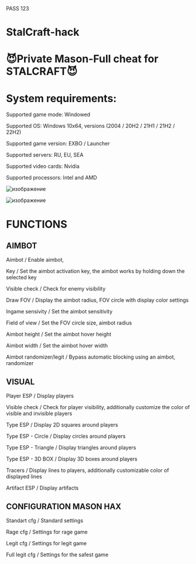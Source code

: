 PASS   123
# StalCraft-hack
# 😈Private Mason-Full cheat for STALCRAFT😈

# System requirements:

Supported game mode: Windowed

Supported OS: Windows 10x64, versions (2004 / 20H2 / 21H1 / 21H2 / 22H2)

Supported game version: EXBO / Launcher

Supported servers: RU, EU, SEA

Supported video cards: Nvidia

Supported processors: Intel and AMD


![изображение](https://github.com/user-attachments/assets/cd655cc2-728e-42d1-9688-3e1a1e1ee9b7)

![изображение](https://github.com/user-attachments/assets/eb10bb30-11c6-4693-8855-d7ad58675a41)

# FUNCTIONS

## AIMBOT

Aimbot / Enable aimbot,

Key / Set the aimbot activation key, the aimbot works by holding down the selected key

Visible check / Check for enemy visibility

Draw FOV / Display the aimbot radius, FOV circle with display color settings

Ingame sensivity / Set the aimbot sensitivity

Field of view / Set the FOV circle size, aimbot radius

Aimbot height / Set the aimbot hover height

Aimbot width / Set the aimbot hover width

Aimbot randomizer/legit / Bypass automatic blocking using an aimbot, randomizer

## VISUAL

Player ESP / Display players

Visible check / Check for player visibility, additionally customize the color of visible and invisible players

Type ESP / Display 2D squares around players

Type ESP - Circle / Display circles around players

Type ESP - Triangle / Display triangles around players

Type ESP - 3D BOX / Display 3D boxes around players

Tracers / Display lines to players, additionally customizable color of displayed lines

Artifact ESP / Display artifacts

## CONFIGURATION MASON HAX

Standart cfg / Standard settings

Rage cfg / Settings for rage game

Legit cfg / Settings for legit game

Full legit cfg / Settings for the safest game
